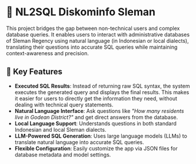 # 💬 NL2SQL Diskominfo Sleman

This project bridges the gap between non-technical users and complex database queries. It enables users to interact with administrative databases of Sleman Regency using natural language (in Indonesian or local dialects), translating their questions into accurate SQL queries while maintaining context-awareness and precision.

## 🎯 Key Features

- **Executed SQL Results**: Instead of returning raw SQL syntax, the system executes the generated query and displays the final results. This makes it easier for users to directly get the information they need, without dealing with technical query statements.
- **Natural Language Interface**: Ask questions like *"How many residents live in Godean District?"* and get direct answers from the database.
- **Local Language Support**: Understands questions in both standard Indonesian and local Sleman dialects.
- **LLM-Powered SQL Generation**: Uses large language models (LLMs) to translate natural language into accurate SQL queries.
- **Flexible Configuration**: Easily customize the app via JSON files for database metadata and model settings.
